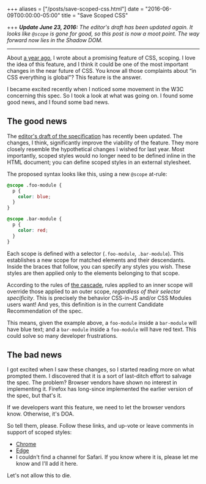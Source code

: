 +++
aliases = ["/posts/save-scoped-css.html"]
date = "2016-06-09T00:00:00-05:00"
title = "Save Scoped CSS"

+++
_**Update June 23, 2016:** The editor's draft has been updated again. It looks like `@scope` is gone for good, so this post is now a moot point. The way forward now lies in the Shadow DOM._

---

About <a href="/posts/into-the-future-of-css.html#scoped-css">a year ago</a>, I wrote about a promising feature of CSS, scoping. I love the idea of this feature, and I think it could be one of the most important changes in the near future of CSS. You know all those complaints about “in CSS everything is global"? This feature is the answer.

I became excited recently when I noticed some movement in the W3C concerning this spec. So I took a look at what was going on. I found some good news, and I found some bad news.

## The good news

The <a href="https://drafts.csswg.org/css-scoping/">editor's draft of the specification</a> has recently been updated. The changes, I think, significantly improve the viability of the feature. They more closely resemble the hypothetical changes I wished for last year. Most importantly, scoped styles would no longer need to be defined inline in the HTML document; you can define scoped styles in an external stylesheet.

The proposed syntax looks like this, using a new `@scope` at-rule:

```css
@scope .foo-module {
  p {
    color: blue;
  }
}

@scope .bar-module {
  p {
    color: red;
  }
}
```

Each scope is defined with a selector (`.foo-module`, `.bar-module`). This establishes a new scope for matched elements and their descendants. Inside the braces that follow, you can specify any styles you wish. These styles are then applied only to the elements belonging to that scope.

According to the rules of <a href="https://www.w3.org/TR/css-cascade-3/#cascade-scope">the cascade</a>, rules applied to an inner scope will override those applied to an outer scope, <em>regardless of their selector specificity</em>. This is precisely the behavior CSS-in-JS and/or CSS Modules users want! And yes, this definition is in the current Candidate Recommendation of the spec.

This means, given the example above, a `foo-module` inside a `bar-module` will have blue text; and a `bar-module` inside a `foo-module` will have red text. This could solve so many developer frustrations.

## The bad news

I got excited when I saw these changes, so I started reading more on what prompted them. I discovered that it is a sort of last-ditch effort to salvage the spec. The problem? Browser vendors have shown no interest in implementing it. Firefox has long-since implemented the earlier version of the spec, but that's it.

If we developers want this feature, we need to let the browser vendors know. Otherwise, it's DOA.

So tell them, please. Follow these links, and up-vote or leave comments in support of scoped styles:

* <a href="https://groups.google.com/a/chromium.org/forum/#!searchin/blink-dev/scoped/blink-dev/R1x18ZLS5qQ/Bjuh_cENhlQJ">Chrome</a>
* <a href="https://wpdev.uservoice.com/forums/257854-microsoft-edge-developer/suggestions/14895573--scope">Edge</a>
* I couldn't find a channel for Safari. If you know where it is, please let me know and I'll add it here.

Let's not allow this to die.
